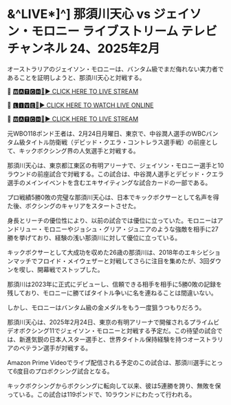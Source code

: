 # &^LIVE*]^] 那須川天心 vs ジェイソン・モロニー ライブストリーム テレビチャンネル 24、2025年2月
オーストラリアのジェイソン・モロニーは、バンタム級でまだ侮れない実力者であることを証明しようと、那須川天心と対戦する。

🔴 [🆆🅰🆃🅲🅷🔴▶️ CLICK HERE TO LIVE STREAM](https://boie-war-nai-keo.blogspot.com/)

🔴 [🅻🅸🆅🅴🔴▶️ CLICK HERE TO WATCH LIVE ONLINE](https://boie-war-nai-keo.blogspot.com/)

🔴 [🆆🅰🆃🅲🅷🔴▶️ CLICK HERE TO LIVE STREAM](https://boie-war-nai-keo.blogspot.com/)

元WBO118ポンド王者は、2月24日月曜日、東京で、中谷潤人選手のWBCバンタム級タイトル防衛戦（デビッド・クエラ・コントレラス選手戦）の前座として、キックボクシング界の人気選手と対戦する。

那須川天心は、東京都江東区の有明アリーナで、ジェイソン・モロニー選手と10ラウンドの前座試合で対戦する。この試合は、中谷潤人選手とデビッド・クエラ選手のメインイベントを含むエキサイティングな試合カードの一部である。

プロ戦績5勝0敗の完璧な那須川天心は、日本でキックボクサーとして名声を得た後、ボクシングのキャリアをスタートさせた。

身長とリーチの優位性により、以前の試合では優位に立っていた。モロニーはアンドリュー・モロニーやジョシュ・グリア・ジュニアのような強敵を相手に27勝を挙げており、経験の浅い那須川に対して優位に立っている。

キックボクサーとして大成功を収めた26歳の那須川は、2018年のエキシビションマッチでフロイド・メイウェザーと対戦してさらに注目を集めたが、3回ダウンを喫し、開幕戦でストップした。

那須川は2023年に正式にデビューし、信頼できる相手を相手に5勝0敗の記録を残しており、モロニーに勝てばタイトル争いに名を連ねることは間違いない。

しかし、モロニーはバンタム級の金メダルをもう一度狙うつもりだろう。

那須川天心は、2025年2月24日、東京の有明アリーナで開催されるプライムビデオボクシング11でジェイソン・モロニーと対戦する予定だ。この待望の試合では、新進気鋭の日本人スター選手と、世界タイトル保持経験を持つオーストラリアのベテラン選手が対戦する。

Amazon Prime Videoでライブ配信される予定のこの試合は、那須川選手にとって6度目のプロボクシング試合となる。

​​キックボクシングからボクシングに転向して以来、彼は5連勝を誇り、無敗を保っている。この試合は119ポンドで、10ラウンドにわたって行われる。
